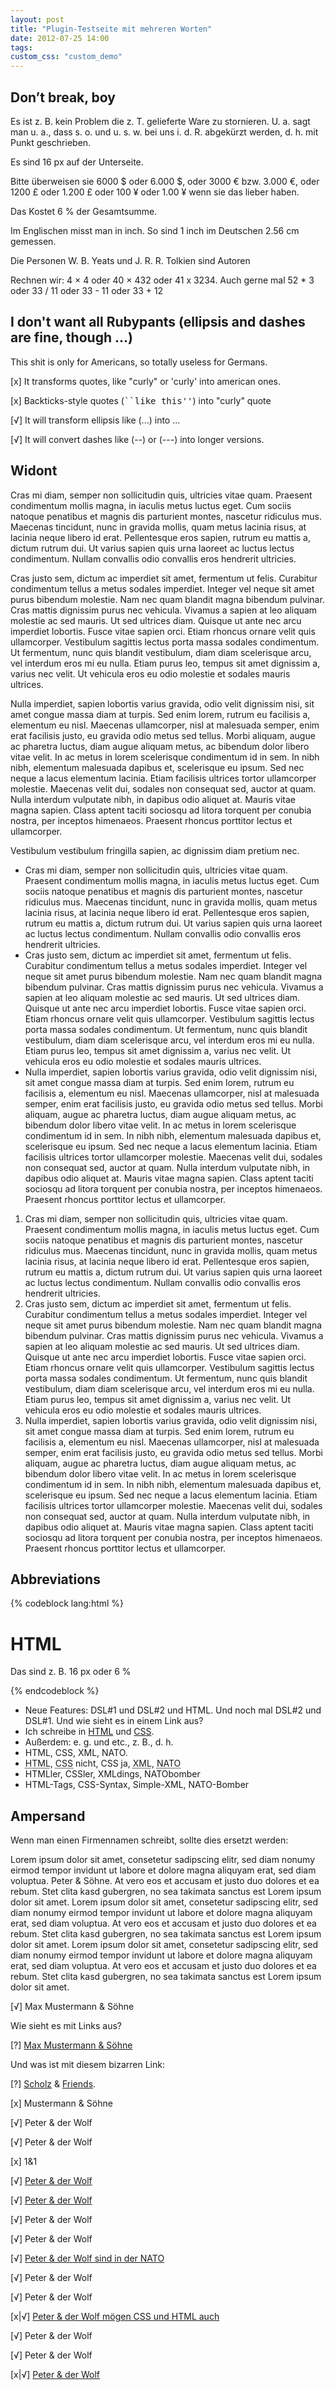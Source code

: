 ```yaml
---
layout: post
title: "Plugin-Testseite mit mehreren Worten"
date: 2012-07-25 14:00
tags:
custom_css: "custom_demo"
---
```


## Don’t break, boy

Es ist z. B. kein Problem die z. T. gelieferte Ware zu stornieren. U. a. sagt man u. a., dass s. o. und u. s. w. bei uns i. d. R. abgekürzt werden, d. h. mit Punkt geschrieben.

Es sind 16 px auf der Unterseite.

Bitte überweisen sie 6000 $ oder 6.000 $, oder 3000 € bzw. 3.000 €, oder 1200 £ oder 1.200 £ oder 100 ¥ oder 1.00 ¥ wenn sie das lieber haben.

Das Kostet 6 % der Gesamtsumme.

Im Englischen misst man in inch. So sind 1 inch im Deutschen 2.56 cm gemessen.

Die Personen W. B. Yeats und J. R. R. Tolkien sind Autoren

Rechnen wir: 4 × 4 oder 40 × 432 oder 41 x 3234. Auch gerne mal 52 * 3 oder 33 / 11 oder 33 - 11 oder 33 + 12

## I don't want all Rubypants (ellipsis and dashes are fine, though ...)

This shit is only for Americans, so totally useless for Germans.

[x] It transforms quotes, like "curly" or 'curly' into american ones.

[x] Backticks-style quotes (<tt>``like this''</tt>) into "curly" quote

[√] It will transform ellipsis like (...) into …

[√] It will convert dashes like (--) or (---) into longer versions.

## Widont

Cras mi diam, semper non sollicitudin quis, ultricies vitae quam. Praesent condimentum mollis magna, in iaculis metus luctus eget. Cum sociis natoque penatibus et magnis dis parturient montes, nascetur ridiculus mus. Maecenas tincidunt, nunc in gravida mollis, quam metus lacinia risus, at lacinia neque libero id erat. Pellentesque eros sapien, rutrum eu mattis a, dictum rutrum dui. Ut varius sapien quis urna laoreet ac luctus lectus condimentum. Nullam convallis odio convallis eros hendrerit ultricies.

Cras justo sem, dictum ac imperdiet sit amet, fermentum ut felis. Curabitur condimentum tellus a metus sodales imperdiet. Integer vel neque sit amet purus bibendum molestie. Nam nec quam blandit magna bibendum pulvinar. Cras mattis dignissim purus nec vehicula. Vivamus a sapien at leo aliquam molestie ac sed mauris. Ut sed ultrices diam. Quisque ut ante nec arcu imperdiet lobortis. Fusce vitae sapien orci. Etiam rhoncus ornare velit quis ullamcorper. Vestibulum sagittis lectus porta massa sodales condimentum. Ut fermentum, nunc quis blandit vestibulum, diam diam scelerisque arcu, vel interdum eros mi eu nulla. Etiam purus leo, tempus sit amet dignissim a, varius nec velit. Ut vehicula eros eu odio molestie et sodales mauris ultrices.

Nulla imperdiet, sapien lobortis varius gravida, odio velit dignissim nisi, sit amet congue massa diam at turpis. Sed enim lorem, rutrum eu facilisis a, elementum eu nisl. Maecenas ullamcorper, nisl at malesuada semper, enim erat facilisis justo, eu gravida odio metus sed tellus. Morbi aliquam, augue ac pharetra luctus, diam augue aliquam metus, ac bibendum dolor libero vitae velit. In ac metus in lorem scelerisque condimentum id in sem. In nibh nibh, elementum malesuada dapibus et, scelerisque eu ipsum. Sed nec neque a lacus elementum lacinia. Etiam facilisis ultrices tortor ullamcorper molestie. Maecenas velit dui, sodales non consequat sed, auctor at quam. Nulla interdum vulputate nibh, in dapibus odio aliquet at. Mauris vitae magna sapien. Class aptent taciti sociosqu ad litora torquent per conubia nostra, per inceptos himenaeos. Praesent rhoncus porttitor lectus et ullamcorper.

Vestibulum vestibulum fringilla sapien, ac dignissim diam pretium nec.

- Cras mi diam, semper non sollicitudin quis, ultricies vitae quam. Praesent condimentum mollis magna, in iaculis metus luctus eget. Cum sociis natoque penatibus et magnis dis parturient montes, nascetur ridiculus mus. Maecenas tincidunt, nunc in gravida mollis, quam metus lacinia risus, at lacinia neque libero id erat. Pellentesque eros sapien, rutrum eu mattis a, dictum rutrum dui. Ut varius sapien quis urna laoreet ac luctus lectus condimentum. Nullam convallis odio convallis eros hendrerit ultricies.
- Cras justo sem, dictum ac imperdiet sit amet, fermentum ut felis. Curabitur condimentum tellus a metus sodales imperdiet. Integer vel neque sit amet purus bibendum molestie. Nam nec quam blandit magna bibendum pulvinar. Cras mattis dignissim purus nec vehicula. Vivamus a sapien at leo aliquam molestie ac sed mauris. Ut sed ultrices diam. Quisque ut ante nec arcu imperdiet lobortis. Fusce vitae sapien orci. Etiam rhoncus ornare velit quis ullamcorper. Vestibulum sagittis lectus porta massa sodales condimentum. Ut fermentum, nunc quis blandit vestibulum, diam diam scelerisque arcu, vel interdum eros mi eu nulla. Etiam purus leo, tempus sit amet dignissim a, varius nec velit. Ut vehicula eros eu odio molestie et sodales mauris ultrices.
- Nulla imperdiet, sapien lobortis varius gravida, odio velit dignissim nisi, sit amet congue massa diam at turpis. Sed enim lorem, rutrum eu facilisis a, elementum eu nisl. Maecenas ullamcorper, nisl at malesuada semper, enim erat facilisis justo, eu gravida odio metus sed tellus. Morbi aliquam, augue ac pharetra luctus, diam augue aliquam metus, ac bibendum dolor libero vitae velit. In ac metus in lorem scelerisque condimentum id in sem. In nibh nibh, elementum malesuada dapibus et, scelerisque eu ipsum. Sed nec neque a lacus elementum lacinia. Etiam facilisis ultrices tortor ullamcorper molestie. Maecenas velit dui, sodales non consequat sed, auctor at quam. Nulla interdum vulputate nibh, in dapibus odio aliquet at. Mauris vitae magna sapien. Class aptent taciti sociosqu ad litora torquent per conubia nostra, per inceptos himenaeos. Praesent rhoncus porttitor lectus et ullamcorper.

1. Cras mi diam, semper non sollicitudin quis, ultricies vitae quam. Praesent condimentum mollis magna, in iaculis metus luctus eget. Cum sociis natoque penatibus et magnis dis parturient montes, nascetur ridiculus mus. Maecenas tincidunt, nunc in gravida mollis, quam metus lacinia risus, at lacinia neque libero id erat. Pellentesque eros sapien, rutrum eu mattis a, dictum rutrum dui. Ut varius sapien quis urna laoreet ac luctus lectus condimentum. Nullam convallis odio convallis eros hendrerit ultricies.
2. Cras justo sem, dictum ac imperdiet sit amet, fermentum ut felis. Curabitur condimentum tellus a metus sodales imperdiet. Integer vel neque sit amet purus bibendum molestie. Nam nec quam blandit magna bibendum pulvinar. Cras mattis dignissim purus nec vehicula. Vivamus a sapien at leo aliquam molestie ac sed mauris. Ut sed ultrices diam. Quisque ut ante nec arcu imperdiet lobortis. Fusce vitae sapien orci. Etiam rhoncus ornare velit quis ullamcorper. Vestibulum sagittis lectus porta massa sodales condimentum. Ut fermentum, nunc quis blandit vestibulum, diam diam scelerisque arcu, vel interdum eros mi eu nulla. Etiam purus leo, tempus sit amet dignissim a, varius nec velit. Ut vehicula eros eu odio molestie et sodales mauris ultrices.
3. Nulla imperdiet, sapien lobortis varius gravida, odio velit dignissim nisi, sit amet congue massa diam at turpis. Sed enim lorem, rutrum eu facilisis a, elementum eu nisl. Maecenas ullamcorper, nisl at malesuada semper, enim erat facilisis justo, eu gravida odio metus sed tellus. Morbi aliquam, augue ac pharetra luctus, diam augue aliquam metus, ac bibendum dolor libero vitae velit. In ac metus in lorem scelerisque condimentum id in sem. In nibh nibh, elementum malesuada dapibus et, scelerisque eu ipsum. Sed nec neque a lacus elementum lacinia. Etiam facilisis ultrices tortor ullamcorper molestie. Maecenas velit dui, sodales non consequat sed, auctor at quam. Nulla interdum vulputate nibh, in dapibus odio aliquet at. Mauris vitae magna sapien. Class aptent taciti sociosqu ad litora torquent per conubia nostra, per inceptos himenaeos. Praesent rhoncus porttitor lectus et ullamcorper.

## Abbreviations

{% codeblock lang:html %}
<html>
  <head>
    <title>Dies ist eine HTML-Datei</title>
  </head>
  <body>
    <h1>HTML</h1>
    <p>Das sind z. B. 16 px oder 6 %</p>
  </body>
</html>
{% endcodeblock %}


- Neue Features: DSL#1 und DSL#2 und HTML. Und noch mal DSL#2 und DSL#1. Und wie sieht es in einem Link aus?
- Ich schreibe in [HTML](http://www.google.de/webhp?sourceid=chrome-instant&ie=UTF-8#q=test&hl=de "HTML-Userguide") und [CSS](http://www.google.de/webhp?sourceid=chrome-instant&ie=UTF-8#q=test&hl=de "Guide über CSS").
- Außerdem: e.&nbsp;g. und etc., z.&nbsp;B., d.&nbsp;h.
- HTML, CSS, XML, NATO.
- <abbr title="Nicht ersetzen">HTML</abbr>, <abbr title="Nicht ersetzen">CSS</abbr> nicht, CSS ja, <abbr title="Nicht ersetzen">XML</abbr>, <abbr title="Nicht ersetzen">NATO</abbr>
- HTMLler, CSSler, XMLdings, NATObomber
- HTML-Tags, CSS-Syntax, Simple-XML, NATO-Bomber

## Ampersand

Wenn man einen Firmennamen schreibt, sollte dies ersetzt werden:

Lorem ipsum dolor sit amet, consetetur sadipscing elitr, sed diam nonumy eirmod tempor invidunt ut labore et dolore magna aliquyam erat, sed diam voluptua. Peter & Söhne. At vero eos et accusam et justo duo dolores et ea rebum. Stet clita kasd gubergren, no sea takimata sanctus est Lorem ipsum dolor sit amet. Lorem ipsum dolor sit amet, consetetur sadipscing elitr, sed diam nonumy eirmod tempor invidunt ut labore et dolore magna aliquyam erat, sed diam voluptua. At vero eos et accusam et justo duo dolores et ea rebum. Stet clita kasd gubergren, no sea takimata sanctus est Lorem ipsum dolor sit amet. Lorem ipsum dolor sit amet, consetetur sadipscing elitr, sed diam nonumy eirmod tempor invidunt ut labore et dolore magna aliquyam erat, sed diam voluptua. At vero eos et accusam et justo duo dolores et ea rebum. Stet clita kasd gubergren, no sea takimata sanctus est Lorem ipsum dolor sit amet.

[√] Max Mustermann & Söhne

Wie sieht es mit Links aus?

[?] [Max Mustermann & Söhne](http://www.google.de/webhp?sourceid=chrome-instant&ie=UTF-8&q=test&hl=de "Max Mustermann & Söhne")

Und was ist mit diesem bizarren Link:

[?] [Scholz](http://www.google.de/webhp?sourceid=chrome-instant&ie=UTF-8&q=test&hl=de) & [Friends](http://www.google.de/webhp?sourceid=chrome-instant&ie=UTF-8#q=test&hl=de).

[x] Mustermann <span class="amp">&amp;</span> Söhne

[√] Peter & der Wolf

[√] Peter &amp; der Wolf

[x] 1&1

[√] <a href="http://google.de?test=1&lala=2&bubu=3">Peter & der Wolf</a>

[√] <a href="http://google.de?test=1&amp;lala=2&amp;bubu=3">Peter & der Wolf</a>

[√] Peter & der Wolf

[√] Peter &amp; der Wolf

[√] <a href="http://google.de?test=1&amp;lala=2&amp;bubu=3">Peter &amp; der Wolf sind in der NATO</a>

[√] Peter & der Wolf

[√] Peter &amp; der Wolf

[x|√] <a id="test" href="http://google.de?test=1&amp;lala=2&amp;bubu=3" title="Peter &amp; der Wolf" alt="Peter & der Wolf mögen CSS und HTML">Peter &amp; der Wolf mögen CSS und HTML auch</a>

[√] Peter & der Wolf

[√] Peter &amp; der Wolf

[x|√] <a href="http://google.de?test=1&amp;lala=2&amp;bubu=3" title="Peter & der Wolf">Peter & der Wolf</a>
